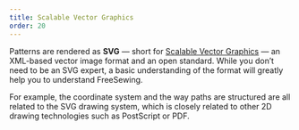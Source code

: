 ```yaml
---
title: Scalable Vector Graphics
order: 20
---
```


Patterns are rendered as **SVG** — short
for [Scalable Vector Graphics](https://en.wikipedia.org/wiki/Scalable_Vector_Graphics) —
an XML-based vector image format and an open standard.
While you don’t need to be an SVG expert, a basic understanding of the format
will greatly help you to understand FreeSewing.

For example, the coordinate system and the way paths
are structured are all related to the SVG drawing system, which is closely related
to other 2D drawing technologies such as PostScript or PDF.
